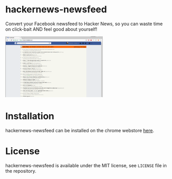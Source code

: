 # hackernews-newsfeed
Convert your Facebook newsfeed to Hacker News, so you can waste time on click-bait AND feel good about yourself!

<img src="preview.png" width="60%">

# Installation
hackernews-newsfeed can be installed on the chrome webstore [here](https://chrome.google.com/webstore/detail/convert-facebook-newsfeed/edcoflgjlemkndaenboobeccnnlnondj).

# License
hackernews-newsfeed is available under the MIT license, see `LICENSE` file in the repository.


